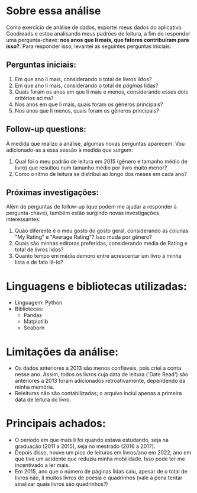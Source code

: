 # Sobre essa análise

Como exercício de análise de dados, exportei meus dados do aplicativo Goodreads e estou analisando meus padrões de leitura, a fim de responder uma pergunta-chave: **nos anos que li mais, que fatores contribuíram para isso?**. Para responder isso, levantei as seguintes perguntas iniciais:

## Perguntas iniciais:

1) Em que ano li mais, considerando o total de livros lidos?
2) Em que ano li mais, considerando o total de _páginas_ lidas?
3) Quais foram os anos em que li mais e menos, considerando esses dois critérios acima?
4) Nos anos em que li mais, quais foram os gêneros principais?
5) Nos anos que li menos, quais foram os gêneros principais?

## Follow-up questions:

À medida que realizo a análise, algumas novas perguntas aparecem. Vou adicionado-as a essa sessão à medida que surgem:

1) Qual foi o meu padrão de leitura em 2015 (gênero e tamanho médio de livro) que resultou num tamanho médio por livro muito menor?
2) Como o ritmo de leitura se distribui ao longo dos meses em cada ano? 

## Próximas investigações:

Além de perguntas de follow-up (que podem me ajudar a responder à pergunta-chave), também estão surgindo novas investigações interessantes:

1) Quão diferente é o meu gosto do gosto geral, considerando as colunas "My Rating" e "Average Rating"? Isso muda por gênero?
2) Quais são minhas editoras preferidas, considerando média de Rating e total de livros lidos?
3) Quanto tempo em média demoro entre acrescentar um livro à minha lista e de fato lê-lo?

# Linguagens e bibliotecas utilizadas:

- Linguagem: Python
- Bibliotecas:
    - Pandas
    - Matplotlib
    - Seaborn

# Limitações da análise:

- Os dados anteriores a 2013 são menos confiáveis, pois criei a conta nesse ano. Assim, todos os livros cuja data de leitura ('Date Read') são anteriores a 2013 foram adicionados retroativamente, dependendo da minha memória.
- Releituras não são contabilizadas; o arquivo inclui apenas a primeira data de leitura do livro.

# Principais achados:

- O período em que mais li foi quando estava estudando, seja na graduação (2011 a 2015), seja no mestrado (2016 a 2017).
- Depois disso, houve um pico de leituras em livros/ano em 2022, ano em que tive um acidente que reduziu minha mobilidade. Isso pode ter me incentivado a ler mais.
- Em 2015, ano que o número de páginas lidas caiu, apesar de o total de livros não, li muitos livros de poesia e quadrinhos (vale a pena tentar sinalizar quais livros são quadrinhos?)